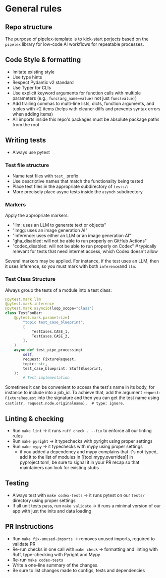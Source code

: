 # General rules

## Repo structure

The purpose of pipelex-template is to kick-start porjects based on the `pipelex` library for low-code AI workflows for repeatable processes.

## Code Style & formatting

- Imitate existing style
- Use type hints
- Respect Pydantic v2 standard
- Use Typer for CLIs
- Use explicit keyword arguments for function calls with multiple parameters (e.g., `func(arg_name=value)` not just `func(value)`)
- Add trailing commas to multi-line lists, dicts, function arguments, and tuples with >2 items (helps with cleaner diffs and prevents syntax errors when adding items)
- All imports inside this repo's packages must be absolute package paths from the root

## Writing tests

- Always use pytest

### Test file structure

- Name test files with `test_` prefix
- Use descriptive names that match the functionality being tested
- Place test files in the appropriate subdirectory of `tests/`:
- More precisely place async tests inside the `asynch` subdirectory

### Markers

Apply the appropriate markers:
- "llm: uses an LLM to generate text or objects"
- "imgg: uses an image generation AI"
- "inference: uses either an LLM or an image generation AI"
- "gha_disabled: will not be able to run properly on GitHub Actions"
- "codex_disabled: will not be able to run properly on Codex"  # typically relevant for tests that need internet access, which Codex doesn't allow

Several markers may be applied. For instance, if the test uses an LLM, then it uses inference, so you must mark with both `inference`and `llm`.

### Test Class Structure

Always group the tests of a module into a test class:

```python
@pytest.mark.llm
@pytest.mark.inference
@pytest.mark.asyncio(loop_scope="class")
class TestFooBar:
    @pytest.mark.parametrize(
        "topic test_case_blueprint",
        [
            TestCases.CASE_1,
            TestCases.CASE_2,
        ],
    )
    async def test_pipe_processing(
        self,
        request: FixtureRequest,
        topic: str,
        test_case_blueprint: StuffBlueprint,
    ):
        # Test implementation
```

Sometimes it can be convenient to access the test's name in its body, for instance to include into a job_id. To achieve that, add the argument `request: FixtureRequest` into the signature and then you can get the test name using `cast(str, request.node.originalname),  # type: ignore`. 

## Linting & checking

- Run `make lint` -> it runs `ruff check . --fix` to enforce all our linting rules
- Run `make pyright` -> it typechecks with pyright using proper settings
- Run `make mypy` -> it typechecks with mypy using proper settings
    - if you added a dependency and mypy complains that it's not typed, add it to the list of modules in [[tool.mypy.overrides]] in pyproject.toml, be sure to signal it in your PR recap so that maintainers can look for existing stubs

## Testing

- Always test with `make codex-tests` -> it runs pytest on our `tests/` directory using proper settings
- If all unit tests pass, run `make validate` -> it runs a minimal version of our app with just the inits and data loading

## PR Instructions

- Run `make fix-unused-imports` -> removes unused imports, required to validate PR
- Re-run checks in one call with `make check` -> formatting and linting with Ruff, type-checking with Pyright and Mypy
- Re-run `make codex-tests`
- Write a one-line summary of the changes.
- Be sure to list changes made to configs, tests and dependencies
